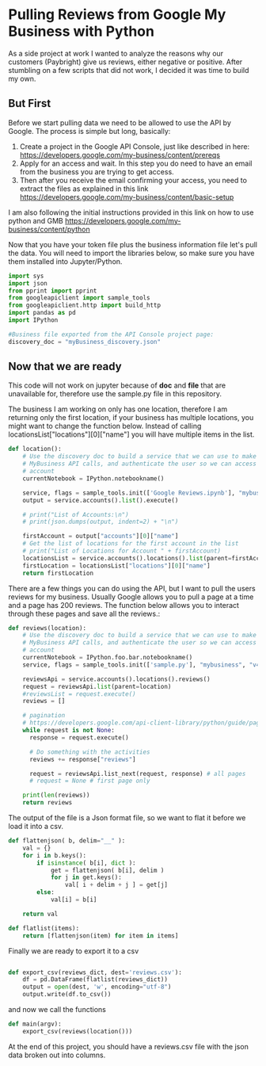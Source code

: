 
# Pulling Reviews from Google My Business with Python

As a side project at work I wanted to analyze the reasons why our customers (Paybright) give us reviews, either negative or positive.
After stumbling on a few scripts that did not work, I decided it was time to build my own.

## But First
Before we start pulling data we need to be allowed to use the API by Google.
The process is simple but long, basically:
1. Create a project in the Google API Console, just like described in here: https://developers.google.com/my-business/content/prereqs
2. Apply for an access and wait. In this step you do need to have an email from the business you are trying to get access. 
3. Then after you receive the email confirming your access, you need to extract the files as explained in this link https://developers.google.com/my-business/content/basic-setup

I am also following the initial instructions provided in this link on how to use python and GMB
https://developers.google.com/my-business/content/python

Now that you have your token file plus the business information file let's pull the data. You will need to import the libraries below, so make sure you have them installed into Jupyter/Python.




```python
import sys	
import json
from pprint import pprint
from googleapiclient import sample_tools
from googleapiclient.http import build_http
import pandas as pd
import IPython
```


```python
#Business file exported from the API Console project page: 
discovery_doc = "myBusiness_discovery.json"
```

## Now that we are ready
This code will not work on jupyter because of __doc__ and __file__ that are unavailable for, therefore use the sample.py file in this repository.


The business I am working on only has one location, therefore I am returning only the first location, if your business has multiple locations, you might want to change the function below. Instead of calling 
locationsList["locations"][0]["name"] you will have multiple items in the list.

```python
def location():
    # Use the discovery doc to build a service that we can use to make
    # MyBusiness API calls, and authenticate the user so we can access their
    # account
    currentNotebook = IPython.notebookname()

    service, flags = sample_tools.init(['Google Reviews.ipynb'], "mybusiness", "v4", __doc__, __file__, scope="https://www.googleapis.com/auth/business.manage", discovery_filename=discovery_doc)
    output = service.accounts().list().execute()

    # print("List of Accounts:\n")
    # print(json.dumps(output, indent=2) + "\n")

    firstAccount = output["accounts"][0]["name"]
    # Get the list of locations for the first account in the list
    # print("List of Locations for Account " + firstAccount)
    locationsList = service.accounts().locations().list(parent=firstAccount).execute()
    firstLocation = locationsList["locations"][0]["name"]
    return firstLocation  
```

There are a few things you can do using the API, but I want to pull the users reviews for my business.
Usually Google allows you to pull a page at a time and a page has 200 reviews. The function below allows you to interact through these pages and save all the reviews.:


```python
def reviews(location):
    # Use the discovery doc to build a service that we can use to make
    # MyBusiness API calls, and authenticate the user so we can access their
    # account
    currentNotebook = IPython.foo.bar.notebookname()
    service, flags = sample_tools.init(['sample.py'], "mybusiness", "v4", __doc__, currentNotebook, scope="https://www.googleapis.com/auth/business.manage", discovery_filename=discovery_doc)

    reviewsApi = service.accounts().locations().reviews()
    request = reviewsApi.list(parent=location)
    #reviewsList = request.execute()
    reviews = []

    # pagination
    # https://developers.google.com/api-client-library/python/guide/pagination
    while request is not None:
      response = request.execute()

      # Do something with the activities
      reviews += response["reviews"]

      request = reviewsApi.list_next(request, response) # all pages
      # request = None # first page only

    print(len(reviews))
    return reviews
```

The output of the file is a Json format file, so we want to flat it before we load it into a csv.


```python
def flattenjson( b, delim="__" ):
    val = {}
    for i in b.keys():
        if isinstance( b[i], dict ):
            get = flattenjson( b[i], delim )
            for j in get.keys():
                val[ i + delim + j ] = get[j]
        else:
            val[i] = b[i]

    return val

def flatlist(items):
    return [flattenjson(item) for item in items]
```

Finally we are ready to export it to a csv


```python

def export_csv(reviews_dict, dest='reviews.csv'):
    df = pd.DataFrame(flatlist(reviews_dict))
    output = open(dest, 'w', encoding="utf-8")
    output.write(df.to_csv())
```

and now we call the functions


```python
def main(argv):
    export_csv(reviews(location()))

```

At the end of this project, you should have a reviews.csv file with the json data broken out into columns. 

